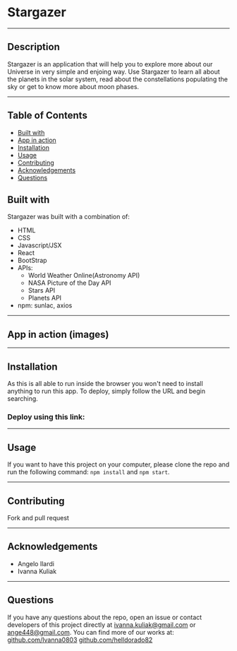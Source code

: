 # Stargazer

*** 

## Description
Stargazer is an application that will help you to explore more about our Universe in very simple and enjoing way. Use Stargazer to learn all about the planets in the solar system, read about the constellations populating the sky or get to know more about moon phases.

***

## Table of Contents
* [Built with](#built-with)
* [App in action](#app-in-action-images)
* [Installation](#Installation)
* [Usage](#Usage)
* [Contributing](#Contributing)
* [Acknowledgements](#acknowledgements)
* [Questions](#Questions)

## Built with
Stargazer was built with a combination of:
* HTML
* CSS
* Javascript/JSX
* React
* BootStrap
* APIs: 
  * World Weather Online(Astronomy API)
  * NASA Picture of the Day API
  * Stars API 
  * Planets API
* npm: sunlac, axios

***

## App in action (images)

***

## Installation
As this is all able to run inside the browser you won't need to install anything to run this app.
To deploy, simply follow the URL and begin searching. 

### Deploy using this link:

***

## Usage
If you want to have this project on your computer, please clone the repo and run the following command: `npm install` and `npm start`.

*** 

## Contributing 
Fork and pull request

***

## Acknowledgements
* Angelo Ilardi
* Ivanna Kuliak

***

## Questions
If you have any questions about the repo, open an issue or contact developers of this project directly at ivanna.kuliak@gmail.com or ange448@gmail.com.
You can find more of our works at: 
[github.com/Ivanna0803](https://github.com/Ivanna0803)
[github.com/helldorado82](https://github.com/helldorado82)
